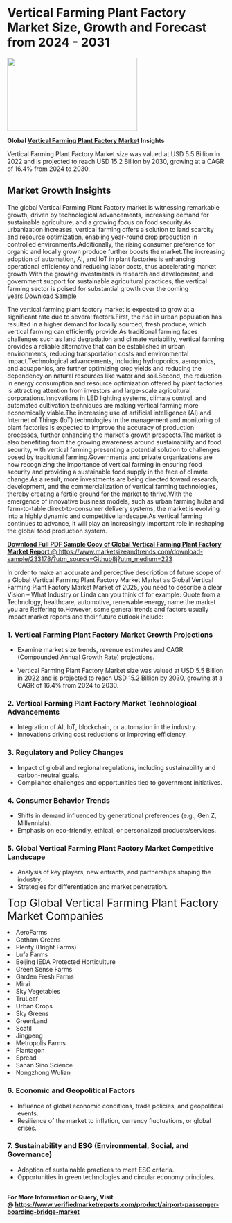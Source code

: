 <H1>Vertical Farming Plant Factory Market Size, Growth and Forecast from 2024 - 2031</H1><img class="aligncenter size-medium wp-image-584254" src="https://thirdeyenews.in/wp-content/uploads/2024/09/Global-Market-Research-300x168.jpeg" alt="" width="300" height="168" /><p><strong>Global&nbsp;<a href="https://www.marketsizeandtrends.com/download-sample/233178/?utm_source=Github8j?utm_medium=223">Vertical Farming Plant Factory Market</a> Insights</strong></p><p>Vertical Farming Plant Factory Market size was valued at USD 5.5 Billion in 2022 and is projected to reach USD 15.2 Billion by 2030, growing at a CAGR of 16.4% from 2024 to 2030.</p><p><h2>Market Growth Insights</h2> <p>The global Vertical Farming Plant Factory market is witnessing remarkable growth, driven by technological advancements, increasing demand for sustainable agriculture, and a growing focus on food security.As urbanization increases, vertical farming offers a solution to land scarcity and resource optimization, enabling year-round crop production in controlled environments.Additionally, the rising consumer preference for organic and locally grown produce further boosts the market.The increasing adoption of automation, AI, and IoT in plant factories is enhancing operational efficiency and reducing labor costs, thus accelerating market growth.With the growing investments in research and development, and government support for sustainable agricultural practices, the vertical farming sector is poised for substantial growth over the coming years.<a href="#">Download Sample</a></p> <p>The vertical farming plant factory market is expected to grow at a significant rate due to several factors.First, the rise in urban population has resulted in a higher demand for locally sourced, fresh produce, which vertical farming can efficiently provide.As traditional farming faces challenges such as land degradation and climate variability, vertical farming provides a reliable alternative that can be established in urban environments, reducing transportation costs and environmental impact.Technological advancements, including hydroponics, aeroponics, and aquaponics, are further optimizing crop yields and reducing the dependency on natural resources like water and soil.Second, the reduction in energy consumption and resource optimization offered by plant factories is attracting attention from investors and large-scale agricultural corporations.Innovations in LED lighting systems, climate control, and automated cultivation techniques are making vertical farming more economically viable.The increasing use of artificial intelligence (AI) and Internet of Things (IoT) technologies in the management and monitoring of plant factories is expected to improve the accuracy of production processes, further enhancing the market's growth prospects.The market is also benefiting from the growing awareness around sustainability and food security, with vertical farming presenting a potential solution to challenges posed by traditional farming.Governments and private organizations are now recognizing the importance of vertical farming in ensuring food security and providing a sustainable food supply in the face of climate change.As a result, more investments are being directed toward research, development, and the commercialization of vertical farming technologies, thereby creating a fertile ground for the market to thrive.With the emergence of innovative business models, such as urban farming hubs and farm-to-table direct-to-consumer delivery systems, the market is evolving into a highly dynamic and competitive landscape.As vertical farming continues to advance, it will play an increasingly important role in reshaping the global food production system.<a href="#"></p><p><span class=""><strong>Download Full PDF Sample Copy of Global Vertical Farming Plant Factory Market Report</strong> @ <a href="https://www.marketsizeandtrends.com/download-sample/233178/?utm_source=Github8j?utm_medium=223" target="_blank">https://www.marketsizeandtrends.com/download-sample/233178/?utm_source=Github8j?utm_medium=223</a></span></p><p>In order to make an accurate and perceptive description of future scope of a Global&nbsp;Vertical Farming Plant Factory Market Market as Global&nbsp;Vertical Farming Plant Factory Market Market of 2025, you need to describe a clear Vision &ndash; What Industry or Linda can you think of for example: Quote from a Technology, healthcare, automotive, renewable energy, name the market you are Reffering to.However, some general trends and factors usually impact market reports and their future outlook include:</p><h3>1.&nbsp;<strong>Vertical Farming Plant Factory Market Growth Projections</strong></h3><ul><li>Examine market size trends, revenue estimates and CAGR (Compounded Annual Growth Rate) projections.</li><li><p>Vertical Farming Plant Factory Market size was valued at USD 5.5 Billion in 2022 and is projected to reach USD 15.2 Billion by 2030, growing at a CAGR of 16.4% from 2024 to 2030.</p></li></ul><h3>2.&nbsp;<strong>Vertical Farming Plant Factory Market Technological Advancements</strong></h3><ul><li>Integration of AI, IoT, blockchain, or automation in the industry.</li><li>Innovations driving cost reductions or improving efficiency.</li></ul><h3>3.&nbsp;<strong>Regulatory and Policy Changes</strong></h3><ul><li>Impact of global and regional regulations, including sustainability and carbon-neutral goals.</li><li>Compliance challenges and opportunities tied to government initiatives.</li></ul><h3>4.&nbsp;<strong>Consumer Behavior Trends</strong></h3><ul><li>Shifts in demand influenced by generational preferences (e.g., Gen Z, Millennials).</li><li>Emphasis on eco-friendly, ethical, or personalized products/services.</li></ul><h3>5.&nbsp;<strong>Global Vertical Farming Plant Factory Market Competitive Landscape</strong></h3><ul><li>Analysis of key players, new entrants, and partnerships shaping the industry.</li><li>Strategies for differentiation and market penetration.</li></ul><p data-pm-slice="1 1 []"><span style="color: inherit; font-family: inherit; font-size: 25px;">Top Global Vertical Farming Plant Factory Market Companies</span></p><div class="" data-test-id=""><p><li>AeroFarms</li><li> Gotham Greens</li><li> Plenty (Bright Farms)</li><li> Lufa Farms</li><li> Beijing IEDA Protected Horticulture</li><li> Green Sense Farms</li><li> Garden Fresh Farms</li><li> Mirai</li><li> Sky Vegetables</li><li> TruLeaf</li><li> Urban Crops</li><li> Sky Greens</li><li> GreenLand</li><li> Scatil</li><li> Jingpeng</li><li> Metropolis Farms</li><li> Plantagon</li><li> Spread</li><li> Sanan Sino Science</li><li> Nongzhong Wulian</li></p></div><h3>6.&nbsp;<strong>Economic and Geopolitical Factors</strong></h3><ul><li>Influence of global economic conditions, trade policies, and geopolitical events.</li><li>Resilience of the market to inflation, currency fluctuations, or global crises.</li></ul><h3>7.&nbsp;<strong>Sustainability and ESG (Environmental, Social, and Governance)</strong></h3><ul><li>Adoption of sustainable practices to meet ESG criteria.</li><li>Opportunities in green technologies and circular economy principles.</li></ul><h2><strong style="font-size: 14px;">For More Information or Query, Visit @&nbsp;</strong><a style="background-color: #ffffff; font-size: 14px;" href="https://www.marketsizeandtrends.com/report/vertical-farming-plant-factory-market/" target="_blank">https://www.verifiedmarketreports.com/product/airport-passenger-boarding-bridge-market</a></h2>